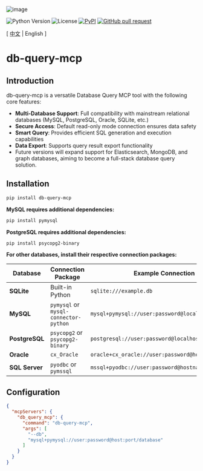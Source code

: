 ![image](assets/logo.png)

![Python Version](https://img.shields.io/badge/python-3.10+-aff.svg)
![License](https://img.shields.io/badge/license-Apache%202-dfd.svg)
[![PyPI](https://img.shields.io/pypi/v/db-query-mcp)](https://pypi.org/project/db-query-mcp/)
[![GitHub pull request](https://img.shields.io/badge/PRs-welcome-blue)](https://github.com/Shulin-Zhang/db-query-mcp/pulls)

\[ [中文](README_ZH.md) | English \]

# db-query-mcp

## Introduction
db-query-mcp is a versatile Database Query MCP tool with the following core features:

- **Multi-Database Support**: Full compatibility with mainstream relational databases (MySQL, PostgreSQL, Oracle, SQLite, etc.)
- **Secure Access**: Default read-only mode connection ensures data safety
- **Smart Query**: Provides efficient SQL generation and execution capabilities
- **Data Export**: Supports query result export functionality
- Future versions will expand support for Elasticsearch, MongoDB, and graph databases, aiming to become a full-stack database query solution.

## Installation

```bash
pip install db-query-mcp
```

**MySQL requires additional dependencies:**
```bash
pip install pymysql
```

**PostgreSQL requires additional dependencies:**
```bash
pip install psycopg2-binary
```

**For other databases, install their respective connection packages:**

| Database    | Connection Package       | Example Connection String |
|-------------|--------------------------|---------------------------|
| **SQLite**  | Built-in Python          | `sqlite:///example.db`    |
| **MySQL**   | `pymysql` or `mysql-connector-python` | `mysql+pymysql://user:password@localhost/dbname` |
| **PostgreSQL** | `psycopg2` or `psycopg2-binary` | `postgresql://user:password@localhost:5432/dbname` |
| **Oracle**  | `cx_Oracle`              | `oracle+cx_oracle://user:password@hostname:1521/sidname` |
| **SQL Server** | `pyodbc` or `pymssql` | `mssql+pyodbc://user:password@hostname/dbname` |

## Configuration

```json
{
  "mcpServers": {
    "db_query_mcp": {
      "command": "db-query-mcp",
      "args": [
        "--db",
        "mysql+pymysql://user:password@host:port/database"
      ]
    }
  }
}
```